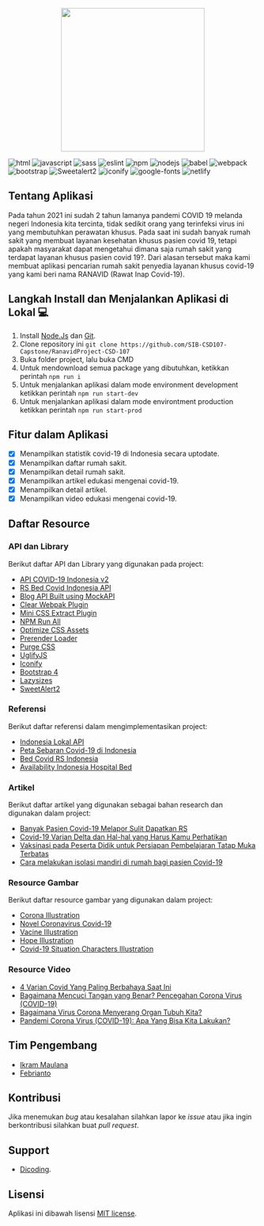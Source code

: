 <p align="center"><a href="https://ranavid.netlify.app"  target="_blank"><img src="https://raw.githubusercontent.com/SIB-CSD107-Capstone/RanavidProject-CSD-107/main/src/public/img/ranavid-logo-trans.png"  width="290"></a></p>

![html](https://img.shields.io/static/v1?message=HTML&logo=html5&labelColor=5c5c5c&color=1182c3&label=%20) ![javascript](https://img.shields.io/static/v1?message=Javascript&logo=javascript&labelColor=5c5c5c&color=1182c3&label=%20) ![sass](https://img.shields.io/static/v1?message=Sass&logo=sass&labelColor=5c5c5c&color=1182c3&label=%20) ![eslint](https://img.shields.io/static/v1?message=Webpack%204&logo=webpack&labelColor=5c5c5c&color=1182c3&label=%20) ![npm](https://img.shields.io/static/v1?message=npm&logo=npm&labelColor=5c5c5c&color=1182c3&label=%20) ![nodejs](https://img.shields.io/static/v1?message=Node%20Js&logo=node.js&labelColor=5c5c5c&color=1182c3&label=%20) ![babel](https://img.shields.io/static/v1?message=Babel&logo=babel&labelColor=5c5c5c&color=1182c3&label=%20) ![webpack](https://img.shields.io/static/v1?message=Eslint&logo=eslint&labelColor=5c5c5c&color=1182c3&label=%20) ![bootstrap](https://img.shields.io/static/v1?message=Bootstrap%204&logo=bootstrap&labelColor=5c5c5c&color=1182c3&label=%20) ![Sweetalert2](https://img.shields.io/badge/Package-Sweetalert2-blue.svg) ![iconify](https://img.shields.io/static/v1?message=Iconify&logo=iconify&labelColor=5c5c5c&color=1182c3&label=%20) ![google-fonts](https://img.shields.io/static/v1?message=Poppins&logo=googlefonts&labelColor=5c5c5c&color=1182c3&label=%20) ![netlify](https://img.shields.io/static/v1?message=Netlify&logo=netlify&labelColor=5c5c5c&color=1182c3&label=%20)

##  Tentang Aplikasi
Pada tahun 2021 ini sudah 2 tahun lamanya pandemi COVID 19 melanda negeri Indonesia kita tercinta, tidak sedikit orang yang terinfeksi virus ini yang membutuhkan perawatan khusus. Pada saat ini sudah banyak rumah sakit yang membuat layanan kesehatan khusus pasien covid 19, tetapi apakah masyarakat dapat mengetahui dimana saja rumah sakit yang terdapat layanan khusus pasien covid 19?. Dari alasan tersebut maka kami membuat aplikasi pencarian rumah sakit penyedia layanan khusus covid-19 yang kami beri nama RANAVID (Rawat Inap Covid-19).

##  Langkah Install dan Menjalankan Aplikasi di Lokal 💻
1.  Install [Node.Js](https://nodejs.org/en/download/) dan [Git](https://git-scm.com/).
2.  Clone repository ini
`git clone https://github.com/SIB-CSD107-Capstone/RanavidProject-CSD-107`
4.  Buka folder project, lalu buka CMD
5.  Untuk mendownload semua package yang dibutuhkan, ketikkan perintah
`npm run i`
6.  Untuk menjalankan aplikasi dalam mode environment development ketikkan perintah
`npm run start-dev`
7.  Untuk menjalankan aplikasi dalam mode environtment production ketikkan perintah
`npm run start-prod`

##  Fitur dalam Aplikasi
-  [x] Menampilkan statistik covid-19 di Indonesia secara uptodate.
-  [x] Menampilkan daftar rumah sakit.
-  [x] Menampilkan detail rumah sakit.
-  [x] Menampilkan artikel edukasi mengenai covid-19.
-  [x] Menampilkan detail artikel.
-  [x] Menampilkan video edukasi mengenai covid-19.

##  Daftar Resource
###  API dan Library
Berikut daftar API dan Library yang digunakan pada project:
-  [API COVID-19 Indonesia v2](https://github.com/Reynadi531/api-covid19-indonesia-v2)
-  [RS Bed Covid Indonesia API](https://github.com/satyawikananda/rs-bed-covid-indo-api)
-  [Blog API Built using MockAPI](https://61b090523c954f001722a461.mockapi.io/)
-  [Clear Webpak Plugin](https://www.npmjs.com/package/clean-webpack-plugin)
-  [Mini CSS Extract Plugin](https://www.npmjs.com/package/mini-css-extract-plugin)
-  [NPM Run All](https://www.npmjs.com/package/npm-run-all)
-  [Optimize CSS Assets](https://www.npmjs.com/package/optimize-css-assets-webpack-plugin)
-  [Prerender Loader](https://www.npmjs.com/package/@httptoolkit/prerender-loader)
-  [Purge CSS](https://www.npmjs.com/package/purgecss-webpack-plugin)
-  [UglifyJS](https://www.npmjs.com/package/uglifyjs-webpack-plugin)
-  [Iconify](https://www.npmjs.com/package/@iconify/iconify)
-  [Bootstrap 4](https://www.npmjs.com/package/bootstrap)
-  [Lazysizes](https://www.npmjs.com/package/lazysizes)
-  [SweetAlert2](https://www.npmjs.com/package/sweetalert2)

###  Referensi
Berikut daftar referensi dalam mengimplementasikan project:
-  [Indonesia Lokal API](https://github.com/farizdotid/DAFTAR-API-LOKAL-INDONESIA)
-  [Peta Sebaran Covid-19 di Indonesia](https://covid19.go.id/peta-sebaran)
-  [Bed Covid RS Indonesia](https://github.com/hendraaagil/bed-covid-rs-indo)
-  [Availability Indonesia Hospital Bed](https://github.com/ajiyudhanto/availability-id-hospital-bed)

###  Artikel
Berikut daftar artikel yang digunakan sebagai bahan research dan digunakan dalam project:
-  [Banyak Pasien Covid-19 Melapor Sulit Dapatkan RS](https://megapolitan.kompas.com/read/2021/01/23/08510121/banyak-pasien-covid-19-melapor-sulit-dapatkan-rs)
-  [Covid-19 Varian Delta dan Hal-hal yang Harus Kamu Perhatikan](https://smartcity.jakarta.go.id/blog/758/covid-19-varian-delta-dan-hal-hal-yang-harus-kamu-perhatikan)
-  [Vaksinasi pada Peserta Didik untuk Persiapan Pembelajaran Tatap Muka Terbatas](https://ditpsd.kemdikbud.go.id/artikel/detail/vaksinasi-pada-peserta-didik-untuk-persiapan-pembelajaran-tatap-muka-terbatas#)
-  [Cara melakukan isolasi mandiri di rumah bagi pasien Covid-19](https://kesehatan.kontan.co.id/news/cara-melakukan-isolasi-mandiri-di-rumah-bagi-pasien-covid-19?page=all)

###  Resource Gambar
Berikut daftar resource gambar yang digunakan dalam project:
-  [Corona Illustration](https://elements.envato.com/corona-illustration-U2C63KL)
-  [Novel Coronavirus Covid-19](https://elements.envato.com/novel-coronavirus-covid-19-TP2L4NG)
-  [Vacine Illustration](https://elements.envato.com/vacine-illustration-UYDHJTF)
-  [Hope Illustration](https://elements.envato.com/hope-illustration-42BULJQ)
-  [Covid-19 Situation Characters Illustration](https://elements.envato.com/covid-19-situation-characters-illustration-9GJZLZC)

###  Resource Video
-  [4 Varian Covid Yang Paling Berbahaya Saat Ini](https://www.youtube.com/watch?v=gldv-qUJ5SM&ab_channel=Neuron)
-  [Bagaimana Mencuci Tangan yang Benar? Pencegahan Corona Virus (COVID-19)](https://www.youtube.com/watch?v=JizxAVAGzKY&ab_channel=Neuron)
-  [Bagaimana Virus Corona Menyerang Organ Tubuh Kita?](https://www.youtube.com/watch?v=ftNCj06d7KE&ab_channel=KokBisa%3F)
-  [Pandemi Corona Virus (COVID-19): Apa Yang Bisa Kita Lakukan?](https://www.youtube.com/watch?v=_ci23XLATnQ&ab_channel=Neuron)

##  Tim Pengembang
-  [Ikram Maulana](https://github.com/ikram-maulana)
-  [Febrianto](https://github.com/Febrianto752)

##  Kontribusi
Jika menemukan _bug_ atau kesalahan silahkan lapor ke _issue_ atau jika ingin berkontribusi silahkan buat _pull request_.

##  Support
-  [Dicoding](https://dicoding.com/).

##  Lisensi
Aplikasi ini dibawah lisensi [MIT license](https://github.com/SIB-CSD107-Capstone/RanavidProject-CSD-107/blob/main/LICENSE).